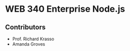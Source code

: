 <h1>WEB 340 Enterprise Node.js</h1>
<h2>Contributors</h2>
<ul>
  <li>Prof. Richard Krasso</li>
  <li>Amanda Groves</li>
</ul>
